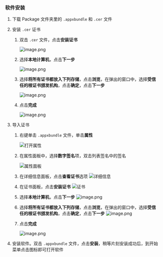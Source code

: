 ### 软件安装
1. 下载 Package 文件夹里的 `.appxbundle` 和 `.cer` 文件

2. 安装 `.cer` 证书

   1. 双击 `.cer` 文件，点击**安装证书**

      ![image.png](https://i.loli.net/2020/07/28/sRaW6KpeFw247Bj.png)

   2. 选择**本地计算机**，点击**下一步**

      ![image.png](https://i.loli.net/2020/07/28/sWPiYnmJGl8vpo6.png)

   3. 选择**将所有证书都放入下列存储**，点击**浏览**，在弹出的窗口中，选择**受信任的根证书颁发机构**，点击**确定**，点击**下一步**

      ![image.png](https://i.loli.net/2020/07/28/57aNslMWOcCAYdr.png)

   4. 点击**完成**

      ![image.png](https://i.loli.net/2020/07/28/sRaW6KpeFw247Bj.png)

3. 导入证书
   1. 右键单击 `.appxbundle` 文件，单击**属性**
   
      ![打开属性](https://i.loli.net/2020/07/28/vkZmwbER2hFPnS1.png)
   
   2. 在属性面板中，选择**数字签名**项，双击列表签名中的签名
   
      ![属性面板](https://i.loli.net/2020/07/28/mZ6psP7UThvetoa.png)
   
   4. 在详细信息面板，点击**查看证书**选项
      ![详细信息](https://i.loli.net/2020/07/28/aYANoObGcs1UpVu.png)
   
   5. 在证书面板，点击**安装证书**
      ![证书](https://i.loli.net/2020/07/28/MdiZOHhUBK9GSwr.png)
      
   6. 选择**本地计算机**，点击**下一步**
      ![image.png](https://i.loli.net/2020/07/28/p53nY1gKiBk7Wh4.png)
      
   7. 选择**将所有证书都放入下列存储**，点击**浏览**，在弹出的窗口中，选择**受信任的根证书颁发机构**，点击**确定**，点击**下一步**
      ![image.png](https://i.loli.net/2020/07/28/wnZgpEq7iv4do3Q.png)
      
   8. 点击**完成**

      ![image.png](https://i.loli.net/2020/07/28/sRaW6KpeFw247Bj.png)

4. 安装软件。双击 `.appxbundle` 文件，点击**安装**，稍等片刻安装成功后，到开始菜单点击图标即可打开软件